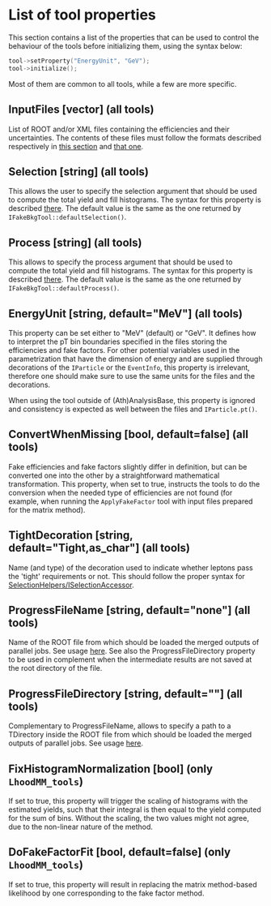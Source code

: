 # List of tool properties

This section contains a list of the properties that can be used to control the behaviour of the tools before initializing them, using the syntax below: 

```c++
tool->setProperty("EnergyUnit", "GeV");
tool->initialize();
```

Most of them are common to all tools, while a few are more specific. 

## InputFiles [vector<string>] (all tools)

List of ROOT and/or XML files containing the efficiencies and their uncertainties. The contents of these files must follow the formats described respectively in [this section](import_root.md) and [that one](import_xml.md). 

## Selection [string] (all tools)

This allows the user to specify the selection argument that should be used to compute the total yield and fill histograms. The syntax for this property is described [there](arg_selection.md). The default value is the same as the one returned by `IFakeBkgTool::defaultSelection()`. 

## Process [string] (all tools)

This allows to specify the process argument that should be used to compute the total yield and fill histograms. The syntax for this property is described [there](arg_process.md). The default value is the same as the one returned by `IFakeBkgTool::defaultProcess()`. 

## EnergyUnit [string, default="MeV"] (all tools)

This property can be set either to "MeV" (default) or "GeV". It defines how to interpret the pT bin boundaries specified in the files storing the efficiencies and fake factors. For other potential variables used in the parametrization that have the dimension of energy and are supplied through decorations of the `IParticle` or the `EventInfo`, this property is irrelevant, therefore one should make sure to use the same units for the files and the decorations. 

When using the tool outside of (Ath)AnalysisBase, this property is ignored and consistency is expected as well between the files and `IParticle.pt()`. 

## ConvertWhenMissing [bool, default=false] (all tools)

Fake efficiencies and fake factors slightly differ in definition, but can be converted one into the other by a straightforward mathematical transformation. This property, when set to true, instructs the tools to do the conversion when the needed type of efficiencies are not found (for example, when running the `ApplyFakeFactor` tool with input files prepared for the matrix method). 

## TightDecoration [string, default="Tight,as_char"] (all tools)

Name (and type) of the decoration used to indicate whether leptons pass the 'tight' requirements or not. This should follow the proper syntax for [SelectionHelpers/ISelectionAccessor](PhysicsAnalysis/Algorithms/SelectionHelpers/SelectionHelpers/ISelectionAccessor.h). 

## ProgressFileName [string, default="none"] (all tools)

Name of the ROOT file from which should be loaded the merged outputs of parallel jobs. See usage [here](merging_jobs.md). See also the ProgressFileDirectory property to be used in complement when the intermediate results are not saved at the root directory of the file.

## ProgressFileDirectory [string, default=""] (all tools)

Complementary to ProgressFileName, allows to specify a path to a TDirectory inside the ROOT file from which should be loaded the merged outputs of parallel jobs. See usage [here](merging_jobs.md). 

## FixHistogramNormalization [bool] (only `LhoodMM_tools`)

If set to true, this property will trigger the scaling of histograms with the estimated yields, such that their integral is then equal to the yield computed for the sum of bins. Without the scaling, the two values might not agree, due to the non-linear nature of the method. 

## DoFakeFactorFit [bool, default=false] (only `LhoodMM_tools`)

If set to true, this property will result in replacing the matrix method-based likelihood by one corresponding to the fake factor method. 